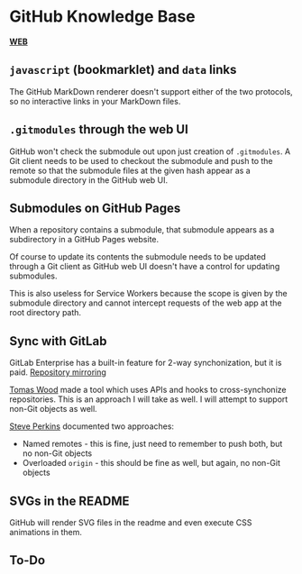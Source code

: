 # GitHub Knowledge Base

[**WEB**](https://tomashubelbauer.github.io/github)

## `javascript` (bookmarklet) and `data` links

The GitHub MarkDown renderer doesn't support either of the two protocols,
so no interactive links in your MarkDown files.

## `.gitmodules` through the web UI

GitHub won't check the submodule out upon just creation of `.gitmodules`.
A Git client needs to be used to checkout the submodule and push to the remote
so that the submodule files at the given hash appear as a submodule directory
in the GitHub web UI.

## Submodules on GitHub Pages

When a repository contains a submodule, that submodule appears as a subdirectory
in a GitHub Pages website.

Of course to update its contents the submodule needs to be updated through a Git
client as GitHub web UI doesn't have a control for updating submodules.

This is also useless for Service Workers because the scope is given by the
submodule directory and cannot intercept requests of the web app at the root
directory path.

## Sync with GitLab

GitLab Enterprise has a built-in feature for 2-way synchonization, but it is paid.
[Repository mirroring](https://docs.gitlab.com/ee/workflow/repository_mirroring.html)

[Tomas Wood](https://gitlab.doc.ic.ac.uk/tw1509/github-gitlab-sync)
made a tool which uses APIs and hooks to cross-synchonize repositories.
This is an approach I will take as well. I will attempt to support non-Git objects as well.

[Steve Perkins](https://steveperkins.com/migrating-projects-from-github-to-gitlab/)
documented two approaches:

- Named remotes - this is fine, just need to remember to push both, but no non-Git objects
- Overloaded `origin` - this should be fine as well, but again, no non-Git objects

## SVGs in the README

GitHub will render SVG files in the readme and even execute CSS animations in them.

## To-Do
